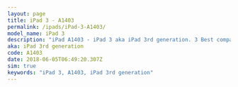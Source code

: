 ```yaml
---
layout: page
title: iPad 3 - A1403
permalink: /ipads/iPad-3-A1403/
model_name: iPad 3
description: "iPad A1403 - iPad 3 aka iPad 3rd generation. 3 Best compatible iPad cases, pens, chargers and keyboards."
aka: iPad 3rd generation
code: A1403
date: 2018-06-05T06:49:20.307Z
sim: true
keywords: "iPad 3, A1403, iPad 3rd generation"
---
```

